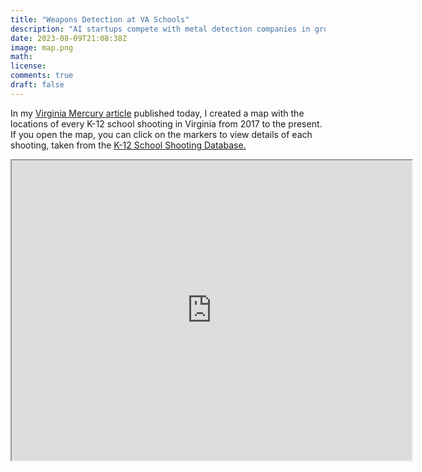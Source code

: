 ```yaml
---
title: "Weapons Detection at VA Schools"
description: "AI startups compete with metal detection companies in growing market."
date: 2023-08-09T21:08:38Z
image: map.png
math: 
license: 
comments: true
draft: false
---
```



In my [Virginia Mercury article](https://www.virginiamercury.com/2023/08/09/ai-weapons-detection-startups-compete-with-industry-giant-in-expanding-va-school-market/) published today, I created a map with the locations of every K-12 school shooting in Virginia from 2017 to the present. If you open the map, you can click on the markers to view details of each shooting, taken from the [K-12 School Shooting Database.](k12ssdb.org/)

<iframe src="https://www.google.com/maps/d/u/1/embed?mid=1prg94r0CXJullmAY8NIRUFG8QzDStGE&ehbc=2E312F" width="640" height="480"></iframe>
